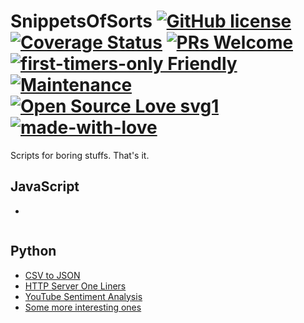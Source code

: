 # SnippetsOfSorts [![GitHub license](https://img.shields.io/badge/license-GLWTPL-blue.svg)](https://github.com/me-shaon/GLWTPL/blob/master/NSFW_LICENSE) [![Coverage Status](https://img.shields.io/badge/coverage-100%25-yellow.svg)]() [![PRs Welcome](https://img.shields.io/badge/PRs-welcome-brightgreen.svg)]() [![first-timers-only Friendly](https://img.shields.io/badge/first--timers--only-friendly-blue.svg)](http://www.firsttimersonly.com/) [![Maintenance](https://img.shields.io/badge/Maintained%3F-yes-green.svg)](https://github.com/SaadAAkash/Compiler-Linux-GIT-AWS-Essentials/graphs/commit-activity) [![Open Source Love svg1](https://badges.frapsoft.com/os/v1/open-source.svg?v=103)](https://github.com/ellerbrock/open-source-badges/) [![made-with-love](https://img.shields.io/badge/Made%20with-Love-1f425f.svg)](https://saadaakash.bitbucket.io/)
Scripts for boring stuffs. That's it.

## JavaScript

*  
```

```

## Python

* [CSV to JSON](https://github.com/Interspeed/CSVtoJSONPy)
* [HTTP Server One Liners](https://gist.github.com/SaadAAkash/d8e9ef3fcdd5040d1ba8981bdf43bab3)
* [YouTube Sentiment Analysis](https://github.com/realpython/python-scripts/blob/master/scripts/31_youtube_sentiment.py)
* [Some more interesting ones](https://github.com/realpython/python-scripts/)
